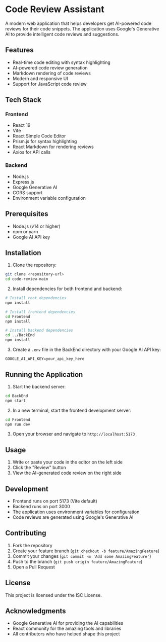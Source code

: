 # Code Review Assistant

A modern web application that helps developers get AI-powered code reviews for their code snippets. The application uses Google's Generative AI to provide intelligent code reviews and suggestions.

## Features

- Real-time code editing with syntax highlighting
- AI-powered code review generation
- Markdown rendering of code reviews
- Modern and responsive UI
- Support for JavaScript code review

## Tech Stack

### Frontend
- React 19
- Vite
- React Simple Code Editor
- Prism.js for syntax highlighting
- React Markdown for rendering reviews
- Axios for API calls

### Backend
- Node.js
- Express.js
- Google Generative AI
- CORS support
- Environment variable configuration

## Prerequisites

- Node.js (v14 or higher)
- npm or yarn
- Google AI API key

## Installation

1. Clone the repository:
```bash
git clone <repository-url>
cd code-review-main
```

2. Install dependencies for both frontend and backend:
```bash
# Install root dependencies
npm install

# Install frontend dependencies
cd Frontend
npm install

# Install backend dependencies
cd ../BackEnd
npm install
```

3. Create a `.env` file in the BackEnd directory with your Google AI API key:
```
GOOGLE_AI_API_KEY=your_api_key_here
```

## Running the Application

1. Start the backend server:
```bash
cd BackEnd
npm start
```

2. In a new terminal, start the frontend development server:
```bash
cd Frontend
npm run dev
```

3. Open your browser and navigate to `http://localhost:5173`

## Usage

1. Write or paste your code in the editor on the left side
2. Click the "Review" button
3. View the AI-generated code review on the right side

## Development

- Frontend runs on port 5173 (Vite default)
- Backend runs on port 3000
- The application uses environment variables for configuration
- Code reviews are generated using Google's Generative AI

## Contributing

1. Fork the repository
2. Create your feature branch (`git checkout -b feature/AmazingFeature`)
3. Commit your changes (`git commit -m 'Add some AmazingFeature'`)
4. Push to the branch (`git push origin feature/AmazingFeature`)
5. Open a Pull Request

## License

This project is licensed under the ISC License.

## Acknowledgments

- Google Generative AI for providing the AI capabilities
- React community for the amazing tools and libraries
- All contributors who have helped shape this project 